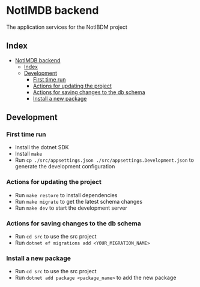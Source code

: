 # NotIMDB backend

The application services for the NotIBDM project

## Index
- [NotIMDB backend](#notimdb-backend)
  - [Index](#index)
  - [Development](#development)
    - [First time run](#first-time-run)
    - [Actions for updating the project](#actions-for-updating-the-project)
    - [Actions for saving changes to the db schema](#actions-for-saving-changes-to-the-db-schema)
    - [Install a new package](#install-a-new-package)

## Development

### First time run
- Install the dotnet SDK
- Install `make`
- Run `cp ./src/appsettings.json ./src/appsettings.Development.json` to generate the development configuration

### Actions for updating the project
- Run `make restore` to install dependencies
- Run `make migrate` to get the latest schema changes
- Run `make dev` to start the development server

### Actions for saving changes to the db schema
- Run `cd src` to use the src project
- Run `dotnet ef migrations add <YOUR_MIGRATION_NAME>`

### Install a new package
- Run `cd src` to use the src project
- Run `dotnet add package <package_name>` to add the new package
